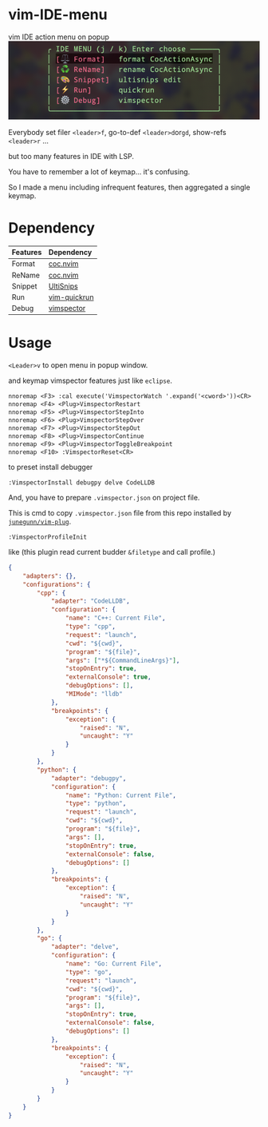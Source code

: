 # vim-IDE-menu
vim IDE action menu on popup
![demo](./id_menu.png)

Everybody set filer `<leader>f`, go-to-def `<leader>d`or`gd`, show-refs `<leader>r` ...

but too many features in IDE with LSP.

You have to remember a lot of keymap... it's confusing.

So I made a menu including infrequent features, then aggregated a single keymap.

# Dependency
|Features|Dependency|
|:----|:-------|
|Format|[coc.nvim](https://github.com/neoclide/coc.nvim)|
|ReName|[coc.nvim](https://github.com/neoclide/coc.nvim)|
|Snippet|[UltiSnips](https://github.com/SirVer/ultisnips)|
|Run|[vim-quickrun](https://github.com/thinca/vim-quickrun)|
|Debug|[vimspector](https://github.com/puremourning/vimspector)|

# Usage
`<Leader>v` to open menu in popup window.

and keymap vimspector features just like `eclipse`.
```vim
nnoremap <F3> :cal execute('VimspectorWatch '.expand('<cword>'))<CR>
nnoremap <F4> <Plug>VimspectorRestart
nnoremap <F5> <Plug>VimspectorStepInto
nnoremap <F6> <Plug>VimspectorStepOver
nnoremap <F7> <Plug>VimspectorStepOut
nnoremap <F8> <Plug>VimspectorContinue
nnoremap <F9> <Plug>VimspectorToggleBreakpoint
nnoremap <F10> :VimspectorReset<CR>
```

to preset install debugger
```vim
:VimspectorInstall debugpy delve CodeLLDB
```

And, you have to prepare `.vimspector.json` on project file.

This is cmd to copy `.vimspector.json` file from this repo installed by [`junegunn/vim-plug`](https://github.com/junegunn/vim-plug).
```vim
:VimspectorProfileInit
```

like (this plugin read current budder `&filetype` and call profile.)
```json
{
    "adapters": {},
    "configurations": {
        "cpp": {
            "adapter": "CodeLLDB",
            "configuration": {
                "name": "C++: Current File",
                "type": "cpp",
                "request": "launch",
                "cwd": "${cwd}",
                "program": "${file}",
                "args": ["*${CommandLineArgs}"],
                "stopOnEntry": true,
                "externalConsole": true,
                "debugOptions": [],
                "MIMode": "lldb"
            },
            "breakpoints": {
                "exception": {
                    "raised": "N",
                    "uncaught": "Y"
                }
            }
        },
        "python": {
            "adapter": "debugpy",
            "configuration": {
                "name": "Python: Current File",
                "type": "python",
                "request": "launch",
                "cwd": "${cwd}",
                "program": "${file}",
                "args": [],
                "stopOnEntry": true,
                "externalConsole": false,
                "debugOptions": []
            },
            "breakpoints": {
                "exception": {
                    "raised": "N",
                    "uncaught": "Y"
                }
            }
        },
        "go": {
            "adapter": "delve",
            "configuration": {
                "name": "Go: Current File",
                "type": "go",
                "request": "launch",
                "cwd": "${cwd}",
                "program": "${file}",
                "args": [],
                "stopOnEntry": true,
                "externalConsole": false,
                "debugOptions": []
            },
            "breakpoints": {
                "exception": {
                    "raised": "N",
                    "uncaught": "Y"
                }
            }
        }
    }
}
```
